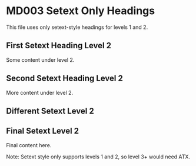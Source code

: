 MD003 Setext Only Headings
==========================

This file uses only setext-style headings for levels 1 and 2.

First Setext Heading Level 2
-----------------------------

Some content under level 2.

Second Setext Heading Level 2
----------------------

More content under level 2.

Different Setext Level 2
------------------------

Final Setext Level 2
--------------------

Final content here.

Note: Setext style only supports levels 1 and 2, so level 3+ would need ATX.
